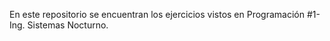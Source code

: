 En este repositorio se encuentran los ejercicios vistos en Programación #1- Ing. Sistemas Nocturno. 
